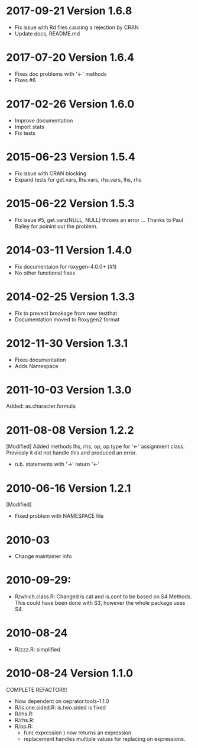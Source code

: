
# 2017-09-21 Version 1.6.8
 - Fix issue with Rd files causing a rejection by CRAN 
 - Update docs, README.md

# 2017-07-20 Version 1.6.4
 - Fixes doc problems with '<-' methods
 - Fixes #6

 
# 2017-02-26 Version 1.6.0 
 - Improve documentation 
 - Import stats
 - Fix tests


# 2015-06-23 Version 1.5.4
 - Fix issue with CRAN blocking 
 - Expand tests for get.vars, lhs.vars, rhs.vars, lhs, rhs

 
# 2015-06-22 Version 1.5.3
 - Fix issue #5, get.vars(NULL, NULL) throws an error ... 
   Thanks to Paul Bailey for poinint out the problem.


# 2014-03-11 Version 1.4.0
 - Fix documentaion for roxygen-4.0.0+ (#1)
 - No other functional fixes


# 2014-02-25 Version 1.3.3 
 - Fix to prevent breakage from new testthat
 - Documentation moved to Roxygen2 format


# 2012-11-30 Version 1.3.1
 - Fixes documentation
 - Adds Namespace


# 2011-10-03 Version 1.3.0
  Added: as.character.formula


# 2011-08-08 Version 1.2.2

[Modified]
Added methods lhs, rhs, op, op.type for '<-' assignment class.  Previosly it 
did not handle this and produced an error. 

* n.b. statements with '->' return '<-' 


# 2010-06-16 Version 1.2.1
[Modified]
- Fixed problem with NAMESPACE file


# 2010-03
 - Change maintainer info


# 2010-09-29:
 - R/which.class.R: Changed is.cat and is.cont to be based on S4 Methods. This 
   could have been done with S3, however the whole package uses S4.


# 2010-08-24 
 - R/zzz.R: simplified 


# 2010-08-24 Version 1.1.0
COMPLETE REFACTOR!!!
 - Now dependent on oeprator.tools-1.1.0
 - R/is.one.sided.R: is.two.sided is fixed
 - R/lhs.R: 
 - R/rhs.R:
 - R/op.R:
   - fun( expression ) now returns an expression
   - replacement handles multiple values for replacing on expressions.
